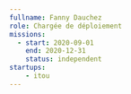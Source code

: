 ```yaml
---
fullname: Fanny Dauchez
role: Chargée de déploiement
missions:
  - start: 2020-09-01
    end: 2020-12-31
    status: independent
startups:
    - itou
---
```

